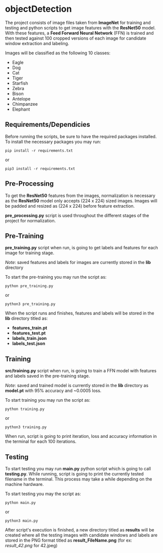 
# objectDetection
The project consists of image files taken from **ImageNet** for training and testing and python scripts to get image features with the **ResNet50** model. With these features, a **Feed Forward Neural Network** (FFN) is trained and then tested against 100 cropped versions of each image for candidate window extraction and labeling.

Images will be classified as the following 10 classes:

 - Eagle
 - Dog
 - Cat
 - Tiger
 - Starfish
 - Zebra
 - Bison
 - Antelope
 - Chimpanzee
 - Elephant

## Requirements/Dependicies
Before running the scripts, be sure to have the required packages installed. To install the necessary packages you may run:

    pip install -r requirements.txt
or

    pip3 install -r requirements.txt
## Pre-Processing
To get the **ResNet50** features from the images, normalization is necessary as the **ResNet50** model only accepts (224 x 224) sized images. Images will be padded and resized as (224  x 224) before feature extraction. 

**pre_processing.py** script is used throughout the different stages of the project for normalization.
## Pre-Training
**pre_training.py** script when run, is going to get labels and features for each image for training stage. 

*Note*: saved features and labels for images are currently stored in the **lib** directory

To start the pre-training you may run the script as:

    python pre_training.py
or 

    python3 pre_training.py

When the script runs and finishes, features and labels will be stored in the **lib** directory titled as:

 - **features_train.pt**
 - **features_test.pt**
 - **labels_train.json**
 - **labels_test.json**
 
 ## Training
 **src/training.py** script when run, is going to train a FFN model with features and labels saved in the pre-training stage. 
 
 *Note*: saved and trained model is currently stored in the **lib** directory as **model.pt** with 95% accuracy and ~0.0005 loss.
 
 To start training you may run the script as:
 
    python training.py
or 

    python3 training.py
    
When run, script is going to print iteration, loss and accuracy information in the terminal for each 100 iterations.
## Testing
To start testing you may run **main.py** python script which is going to call **testing.py**. While running, script is going to print the currently tested filename in the terminal. This process may take a while depending on the machine hardware.

To start testing you may the script as:

    python main.py
or

    python3 main.py

After script's execution is finished, a new directory titled as **results** will be created where all the testing images with candidate windows and labels are stored in the PNG format titled as **result_FileName.png** (for ex: *result_42.png* for 42.jpeg)

